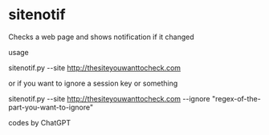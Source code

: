 # sitenotif
Checks a web page and shows notification if it changed


usage

sitenotif.py --site http://thesiteyouwanttocheck.com


or if you want to ignore a session key or something

sitenotif.py --site http://thesiteyouwanttocheck.com --ignore "regex-of-the-part-you-want-to-ignore"



codes by ChatGPT
